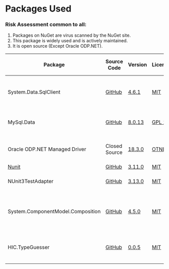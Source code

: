 

# Packages Used

### Risk Assessment common to all:
1. Packages on NuGet are virus scanned by the NuGet site.
2. This package is widely used and is actively maintained.
3. It is open source (Except Oracle ODP.NET).

| Package | Source Code | Version | License | Purpose | Additional Risk Assessment |
| ------- | ------------| --------| ------- | ------- | -------------------------- |
| System.Data.SqlClient | [GitHub](https://github.com/dotnet/corefx) | [4.6.1](https://www.nuget.org/packages/System.Data.SqlClient/4.6.1) | [MIT](https://opensource.org/licenses/MIT) | Enables interaction with Microsoft Sql Server databases |  |
| MySql.Data | [GitHub](https://github.com/mysql/mysql-connector-net/tree/8.0/MySQL.Data/src) | [8.0.13](https://www.nuget.org/packages/MySql.Data/8.0.13) | [GPL 2.0](https://github.com/mysql/mysql-connector-net/blob/8.0/LICENSE) | Enables interaction with MySql databases |  |
| Oracle ODP.NET Managed Driver | Closed Source | [18.3.0](https://www.nuget.org/packages/Oracle.ManagedDataAccess.Core/2.18.6) | [OTNLA](https://www.oracle.com/downloads/licenses/distribution-license.html) | Enables interaction with Oracle databases |
| [Nunit](https://nunit.org/) |[GitHub](https://github.com/nunit/nunit) | [3.11.0](https://www.nuget.org/packages/NUnit/3.11.0) | [MIT](https://opensource.org/licenses/MIT) | Unit testing |
| NUnit3TestAdapter | [GitHub](https://github.com/nunit/nunit3-vs-adapter)| [3.13.0](https://www.nuget.org/packages/NUnit3TestAdapter/3.13.0) | [MIT](https://opensource.org/licenses/MIT) | Run unit tests from within Visual Studio |
| System.ComponentModel.Composition | [GitHub](https://github.com/dotnet/corefx) | [4.5.0](https://www.nuget.org/packages/System.ComponentModel.Composition/4.5.0) |[MIT](https://opensource.org/licenses/MIT) | Allows detecting and loading DBMS Implementations (Oracle / MySql etc) on demand|  |
| HIC.TypeGuesser | [GitHub](https://github.com/HicServices/TypeGuesser) | [0.0.5](https://www.nuget.org/packages/HIC.TypeGuesser/0.0.5) | [MIT](https://opensource.org/licenses/MIT)| Allows picking system Types for untyped strings e.g. `"12.3"`| |

